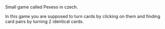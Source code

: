 Small game called Pexeso in czech.

In this game you are supposed to turn cards by clicking on them and finding card pairs by turning 2 identical cards.